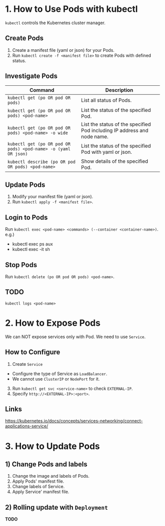 # 1. How to Use Pods with kubectl
`kubectl` controls the Kubernetes cluster manager.

## Create Pods
1. Create a manifest file (yaml or json) for your Pods.
2. Run `kubectl create -f <manifest file>` to create Pods with defined status.

## Investigate Pods
|Command                                                 |Description                                                             |
| ------------------------------------------------------ | ---------------------------------------------------------------------- |
|`kubectl get (po OR pod OR pods)`                             |List all status of Pods.                                                |
|`kubectl get (po OR pod OR pods) <pod-name>`                  |List the status of the specified Pod.                                   |
|`kubectl get (po OR pod OR pods) <pod-name> -o wide`          |List the status of the specified Pod including IP address and node name.|
|`kubectl get (po OR pod OR pods) <pod-name> -o (yaml OR json)`|List the status of the specified Pod with yaml or json.                 |
|`kubectl describe (po OR pod OR pods) <pod-name>`             |Show details of the specified Pod.                                      |

## Update Pods
1. Modify your manifest file (yaml or json).
2. Run `kubectl apply -f <manifest file>`.

## Login to Pods
Run `kubectl exec <pod-name> <commands> (--container <container-name>)`.
e.g.)
- kubectl exec <pod-name> ps aux
- kubectl exec -it <pod-name> sh

## Stop Pods
Run `kubectl delete (po OR pod OR pods) <pod-name>`.

## TODO
`kubectl logs <pod-name>`


# 2. How to Expose Pods
We can NOT expose services only with Pod. We need to use `Service`.

## How to Configure
1. Create `Service`
  - Configure the type of Service as `LoadBalancer`.
  - We cannot use `ClusterIP` or `NodePort` for it.
3. Run `kubectl get svc <service-name>` to check `EXTERNAL-IP`.
4. Specify `http://<EXTERNAL-IP>:<port>`.

## Links
https://kubernetes.io/docs/concepts/services-networking/connect-applications-service/


# 3. How to Update Pods

## 1) Change Pods and labels
1. Change the image and labels of Pods.
2. Apply Pods' manifest file.
3. Change labels of Service.
4. Apply Service' manifest file.

## 2) Rolling update with `Deployment`
**TODO**
